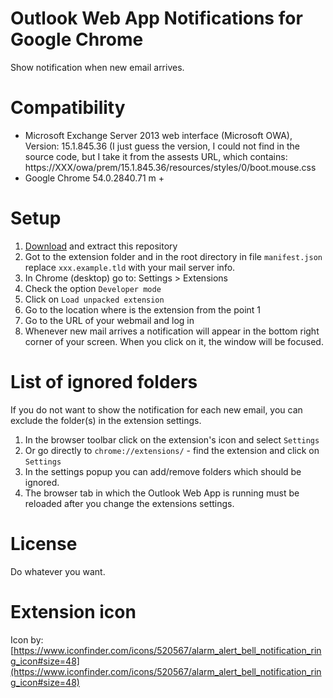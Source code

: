 # Outlook Web App Notifications for Google Chrome
Show notification when new email arrives.

# Compatibility
* Microsoft Exchange Server 2013 web interface (Microsoft OWA), Version: 15.1.845.36 (I just guess the version, I could not find in the source code, but I take it from the assests URL, which contains: https://XXX/owa/prem/15.1.845.36/resources/styles/0/boot.mouse.css
* Google Chrome 54.0.2840.71 m +

# Setup
1. [Download](https://github.com/omladek/outlook-web-app-notification/archive/master.zip) and extract this repository
2. Got to the extension folder and in the root directory in file `manifest.json` replace `xxx.example.tld` with your mail server info.
2. In Chrome (desktop) go to: Settings > Extensions
3. Check the option `Developer mode`
4. Click on `Load unpacked extension`
5. Go to the location where is the extension from the point 1
6. Go to the URL of your webmail and log in
7. Whenever new mail arrives a notification will appear in the bottom right corner of your screen. When you click on it, the window will be focused.

# List of ignored folders
If you do not want to show the notification for each new email, you can exclude  the folder(s) in the extension settings.

1. In the browser toolbar click on the extension's icon and select `Settings`
2. Or go directly to `chrome://extensions/` - find the extension and click on `Settings`
3. In the settings popup you can add/remove folders which should be ignored.
4. The browser tab in which the Outlook Web App is running must be reloaded after you change the extensions settings.

# License
Do whatever you want.

# Extension icon
Icon by: [https://www.iconfinder.com/icons/520567/alarm_alert_bell_notification_ring_icon#size=48](https://www.iconfinder.com/icons/520567/alarm_alert_bell_notification_ring_icon#size=48)
